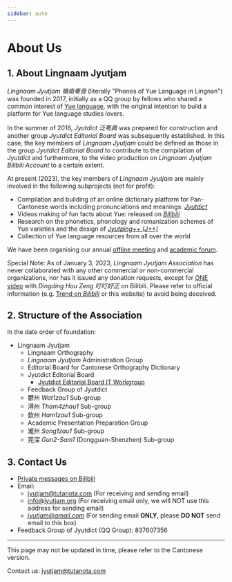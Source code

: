 ```yaml
---
sidebar: auto
---
```


# About Us
## 1. About Lingnaam Jyutjam

*Lingnaam Jyutjam 嶺南粵音* (literally "Phones of Yue Language in Lingnan") was founded in 2017, initially as a QQ group by fellows who shared a common interest of [Yue language](https://en.wikipedia.org/wiki/Yue_Chinese), with the original intention to build a platform for Yue language studies lovers.

In the summer of 2018, *Jyutdict 泛粤典* was prepared for construction and another group *Jyutdict Editorial Board* was subsequently established. In this case, the key members of *Lingnaam Jyutjam* could be defined as those in the group *Jyutdict Editorial Board* to contribute to the compilation of *Jyutdict* and furthermore, to the video production on *Lingnaam Jyutjam Bilibili Account* to a certain extent.

At present (2023), the key members of *Lingnaam Jyutjam* are mainly involved in the following subprojects (not for profit):

- Compilation and building of an online dictionary platform for Pan-Cantonese words including pronunciations and meanings: *[Jyutdict](/en/jyutdict-android/)*
- Videos making of fun facts about Yue: released on *[Bilibili](https://space.bilibili.com/410568594)*
- Research on the phonetics, phonology and romanization schemes of Yue varieties and the design of *[Jyutping++ (J++)](/en/j++/)*
- Collection of Yue language resources from all over the world

We have been organising our annual [offline meeting](/en/pan-cantonese-offline-meeting/) and [academic forum](/en/folisc/).

Special Note: As of January 3, 2023, *Lingnaam Jyutjam Association* has never collaborated with any other commercial or non-commercial organizations, nor has it issued any donation requests, except for [ONE video](https://www.bilibili.com/video/BV1ji4y1L7W6) with *Dingding Hou Zeng 叮叮好正* on Bilibili. Please refer to official information (e.g. [Trend on *Bilibili*](https://space.bilibili.com/410568594/dynamic) or this website) to avoid being deceived.

## 2. Structure of the Association

In the date order of foundation:

- Lingnaam Jyutjam
    - Lingnaam Orthography
    - *Lingnaam Jyutjam* Administration Group
    - Editorial Board for Cantonese Orthography Dictionary
    - Jyutdict Editorial Board
        - [Jyutdict Editorial Board IT Workgroup](https://github.com/JyutdictEB)
    - Feedback Group of Jyutdict
    - 鬱州 *Wat1zau1* Sub-group
    - 潯州 *Tham4zhau1* Sub-group
    - 欽州 *Ham1zau1* Sub-group
    - Academic Presentation Preparation Group
    - 瀧州 *Song1zau1* Sub-group
    - 莞深 *Gun2-Sam1* (Dongguan-Shenzhen) Sub-group

## 3. Contact Us

- [Private messages on Bilibili](https://space.bilibili.com/410568594)
- Email:
    - jyutjam@tutanota.com (For receiving and sending email)
    - info@jyutjam.org (For receiving email only, we will NOT use this address for sending email)
    - *jyutjam@gmail.com* (For sending email **ONLY**, please **DO NOT** send email to this box)
- Feedback Group of Jyutdict (QQ Group): 837607356

---

This page may not be updated in time, please refer to the Cantonese version.

Contact us: jyutjam@tutanota.com
